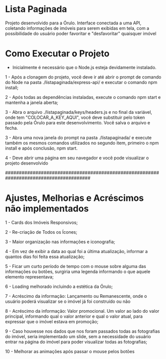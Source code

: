# Lista Paginada
Projeto desenvolvido para a Órulo.
Interface conectada a uma API, coletando informações de imóveis para serem exibidas em tela, com a possibilidade do usuário poder favoritar e "desfavoritar" quaisquer imóvel

# Como Executar o Projeto
- Inicialmente é necessário que o Node.js esteja devidamente instalado.

1 - Após a clonagem do projeto, você deve ir até abrir o prompt de comando do Node na pasta ./listapaginada/express-api/ e executar o comando npm install;

2 - Após todas as dependências instaladas, execute o comando npm start e mantenha a janela aberta;

3 - Abra o arquivo ./listapaginada/keys/headers.js e no final da variável, onde tem "COLOCAR_A_KEY_AQUI", você deve substituir pelo token passado pela Órulo para este desenvolvimento. Você salva o arquivo e fecha.

3 - Abra uma nova janela do prompt na pasta ./listapaginada/ e execute também os mesmos comandos utilizados no segundo item, primeiro o npm install e após conclusão, npm start.

4 - Deve abrir uma página em seu navegador e você pode visualizar o projeto desenvolvido

#######################################################################################

# Ajustes, Melhorias e Acréscimos não implementados

1 - Cards dos Imóveis Responsivos;

2 - Re-criação de Todos os Ícones;

3 - Maior organização nas informações e iconografia;

4 - Em vez de exibir a data ao qual foi a última atualização, informar a quantos dias foi feita essa atualização;

5 - Ficar um curto período de tempo com o mouse sobre alguma das informações ou botões, surgiria uma legenda informando o que aquele elemento representava;

6 - Loading melhorado incluindo a estética da Órulo;

7 - Acréscimo da informação: Lançamento ou Remanescente, onde o usuário poderá visualizar se o imóvel já foi construído ou não

8 - Acréscimo da informação: Valor promocional. Um valor ao lado do valor principal, informando qual o valor anterior e qual o valor atual, para expressar que o imóvel estava em promoção;

9 - Caso houvesse nos dados que nos foram passados todas as fotografias do imóvel, seria implementado um slide, sem a necessidade do usuário entrar na página do imóvel para poder visualizar todas as fotografias;

10 - Melhorar as animações após passar o mouse pelos botões


